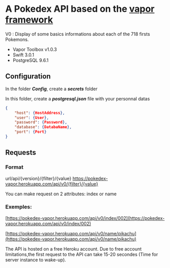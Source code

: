 # A Pokedex API based on the [vapor framework](https://vapor.codes/)


V0 : Display of some basics informations about each of the 718 firsts Pokemons.

- Vapor Toolbox v1.0.3
- Swift 3.0.1
- PostgreSQL 9.6.1

## Configuration

In the folder ***Config***, create a ***secrets*** folder

In this folder, create a ***postgresql.json*** file with your personnal datas

```json
{
    "host": {HostAddress},
    "user": {User},
    "password": {Password},
    "database": {DatabaName},
    "port": {Port}
}
```
## Requests

### Format

url/api/{version}/{filter}/{value}
https://pokedex-vapor.herokuapp.com/api/v0/{filter}/{value}

You can make request on 2 attributes: index or name


### Exemples:

[https://pokedex-vapor.herokuapp.com/api/v0/index/002](https://pokedex-vapor.herokuapp.com/api/v0/index/002)

[https://pokedex-vapor.herokuapp.com/api/v0/name/pikachu](https://pokedex-vapor.herokuapp.com/api/v0/name/pikachu)

The API is hosted on a free Heroku account. Due to free account limitations,the first request to the API can take 15-20 secondes (Time for server instance to wake-up).
